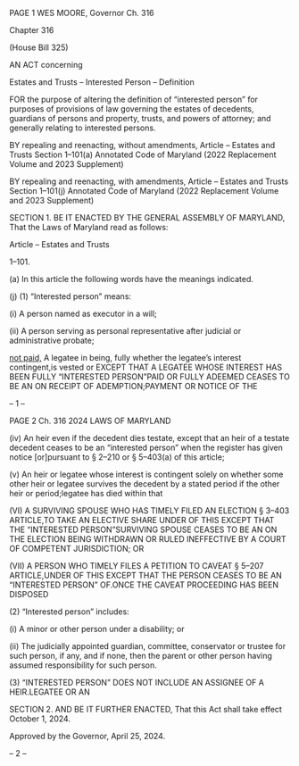 PAGE 1
WES MOORE, Governor Ch. 316

Chapter 316

(House Bill 325)

AN ACT concerning

Estates and Trusts – Interested Person – Definition

FOR the purpose of altering the definition of “interested person” for purposes of provisions
of law governing the estates of decedents, guardians of persons and property, trusts,
and powers of attorney; and generally relating to interested persons.

BY repealing and reenacting, without amendments,
Article – Estates and Trusts
Section 1–101(a)
Annotated Code of Maryland
(2022 Replacement Volume and 2023 Supplement)

BY repealing and reenacting, with amendments,
Article – Estates and Trusts
Section 1–101(j)
Annotated Code of Maryland
(2022 Replacement Volume and 2023 Supplement)

SECTION 1. BE IT ENACTED BY THE GENERAL ASSEMBLY OF MARYLAND,
That the Laws of Maryland read as follows:

Article – Estates and Trusts

1–101.

(a) In this article the following words have the meanings indicated.

(j) (1) “Interested person” means:

(i) A person named as executor in a will;

(ii) A person serving as personal representative after judicial or
administrative probate;

[not paid,](iii) A legatee in being, fully whether the legatee’s interest
contingent,is vested or EXCEPT THAT A LEGATEE WHOSE INTEREST HAS BEEN FULLY
“INTERESTED PERSON”PAID OR FULLY ADEEMED CEASES TO BE AN ON RECEIPT OF
ADEMPTION;PAYMENT OR NOTICE OF THE

– 1 –

PAGE 2
Ch. 316 2024 LAWS OF MARYLAND

(iv) An heir even if the decedent dies testate, except that an heir of a
testate decedent ceases to be an “interested person” when the register has given notice
[or]pursuant to § 2–210 or § 5–403(a) of this article;

(v) An heir or legatee whose interest is contingent solely on whether
some other heir or legatee survives the decedent by a stated period if the other heir or
period;legatee has died within that

(VI) A SURVIVING SPOUSE WHO HAS TIMELY FILED AN ELECTION
§ 3–403 ARTICLE,TO TAKE AN ELECTIVE SHARE UNDER OF THIS EXCEPT THAT THE
“INTERESTED PERSON”SURVIVING SPOUSE CEASES TO BE AN ON THE ELECTION
BEING WITHDRAWN OR RULED INEFFECTIVE BY A COURT OF COMPETENT
JURISDICTION; OR

(VII) A PERSON WHO TIMELY FILES A PETITION TO CAVEAT
§ 5–207 ARTICLE,UNDER OF THIS EXCEPT THAT THE PERSON CEASES TO BE AN
“INTERESTED PERSON” OF.ONCE THE CAVEAT PROCEEDING HAS BEEN DISPOSED

(2) “Interested person” includes:

(i) A minor or other person under a disability; or

(ii) The judicially appointed guardian, committee, conservator or
trustee for such person, if any, and if none, then the parent or other person having assumed
responsibility for such person.

(3) “INTERESTED PERSON” DOES NOT INCLUDE AN ASSIGNEE OF A
HEIR.LEGATEE OR AN

SECTION 2. AND BE IT FURTHER ENACTED, That this Act shall take effect
October 1, 2024.

Approved by the Governor, April 25, 2024.

– 2 –
